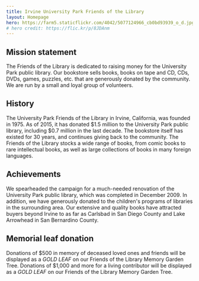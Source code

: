 ```yaml
---
title: Irvine University Park Friends of the Library
layout: Homepage
hero: https://farm5.staticflickr.com/4042/5077124966_cb0bd93939_o_d.jpg
# hero credit: https://flic.kr/p/8JDAnm
---
```


Mission statement
-----------------
The Friends of the Library is dedicated to raising money for the University
Park public library. Our bookstore sells books, books on tape and CD, CDs,
DVDs, games, puzzles, etc. that are generously donated by the community. We are
run by a small and loyal group of volunteers.

History
-------
The University Park Friends of the Library in Irvine, California, was founded
in 1975. As of 2015, it has donated $1.5 million to the University Park public
library, including $0.7 million in the last decade. The bookstore itself has
existed for 30 years, and continues giving back to the community. The Friends
of the Library stocks a wide range of books, from comic books to rare
intellectual books, as well as large collections of books in many foreign
languages.

Achievements
------------
We spearheaded the campaign for a much-needed renovation of the University Park
public library, which was completed in December 2009. In addition, we have
generously donated to the children's programs of libraries in the surrounding
area. Our extensive and quality books have attracted buyers beyond Irvine to as
far as Carlsbad in San Diego County and Lake Arrowhead in San Bernardino
County.

Memorial leaf donation
----------------------
Donations of $500 in memory of deceased loved ones and friends will be
displayed as a _GOLD LEAF_ on our Friends of the Library Memory Garden Tree.
Donations of $1,000 and more for a living contributor will be displayed as a
_GOLD LEAF_ on our Friends of the Library Memory Garden Tree.
